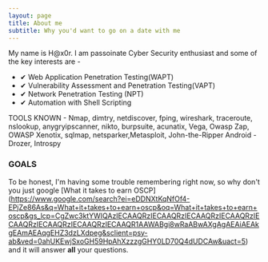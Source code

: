 ```yaml
---
layout: page
title: About me
subtitle: Why you'd want to go on a date with me
---
```


My name is H@x0r. I am passoinate Cyber Security enthusiast and some of the key interests are - 

* ✔ Web Application Penetration Testing(WAPT)  
* ✔ Vulnerability Assessment and Penetration Testing(VAPT)  
* ✔ Network Penetration Testing (NPT)  
* ✔ Automation with Shell Scripting

TOOLS KNOWN - 
Nmap, dimtry, netdiscover, fping, wireshark, traceroute, nslookup, anygryipscanner, nikto, burpsuite, acunatix, Vega, Owasp Zap, OWASP Xenotix, sqlmap, netsparker,Metasploit, John-the-Ripper
Android  - Drozer, Introspy

### GOALS

To be honest, I'm having some trouble remembering right now, so why don't you just google [What it takes to earn OSCP] (https://www.google.com/search?ei=eDDNXtKqNfOf4-EPjZe86As&q=What+it+takes+to+earn+oscp&oq=What+it+takes+to+earn+oscp&gs_lcp=CgZwc3ktYWIQAzIECAAQRzIECAAQRzIECAAQRzIECAAQRzIECAAQRzIECAAQRzIECAAQRzIECAAQR1AAWABgi8wRaABwAXgAgAEAiAEAkgEAmAEAqgEHZ3dzLXdpeg&sclient=psy-ab&ved=0ahUKEwjSxoGH59HpAhXzzzgGHY0LD70Q4dUDCAw&uact=5)
and it will answer **all** your questions.
